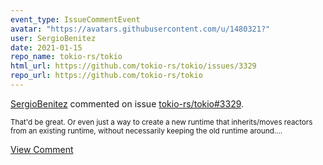 ```yaml
---
event_type: IssueCommentEvent
avatar: "https://avatars.githubusercontent.com/u/1480321?"
user: SergioBenitez
date: 2021-01-15
repo_name: tokio-rs/tokio
html_url: https://github.com/tokio-rs/tokio/issues/3329
repo_url: https://github.com/tokio-rs/tokio
---
```


<a href='https://github.com/SergioBenitez' target='_blank'>SergioBenitez</a> commented on issue <a href='https://github.com/tokio-rs/tokio/issues/3329' target='_blank'>tokio-rs/tokio#3329</a>.

<small>That'd be great. Or even just a way to create a new runtime that inherits/moves reactors from an existing runtime, without necessarily keeping the old runtime around....</small>

<a href='https://github.com/tokio-rs/tokio/issues/3329' target='_blank'>View Comment</a>